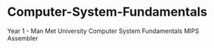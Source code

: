 # Computer-System-Fundamentals
Year 1 - Man Met University Computer System Fundamentals MIPS Assembler

